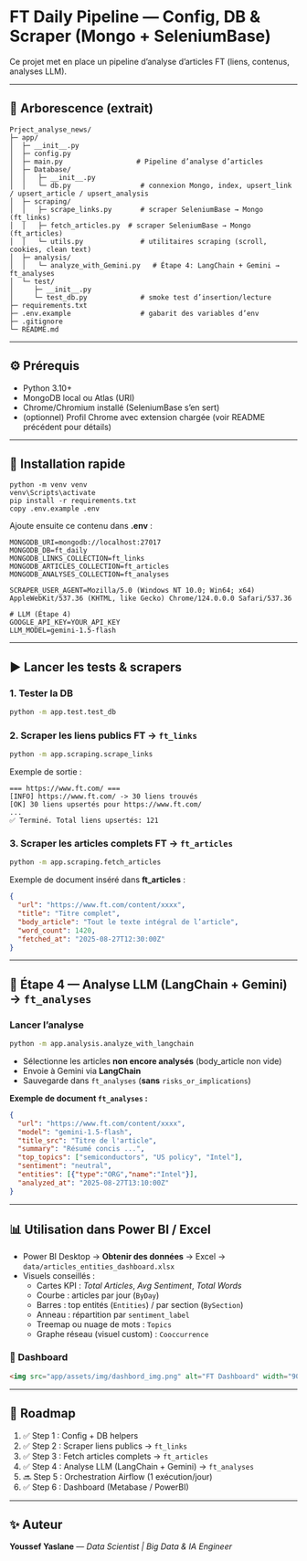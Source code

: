# FT Daily Pipeline — Config, DB & Scraper (Mongo + SeleniumBase)

Ce projet met en place un pipeline d’analyse d’articles FT (liens, contenus, analyses LLM). 

---

## 📂 Arborescence (extrait)
```
Prject_analyse_news/
├─ app/
│  ├─ __init__.py
│  ├─ config.py 
│  ├─ main.py                  # Pipeline d’analyse d’articles
│  ├─ Database/
│  │   ├─ __init__.py
│  │   └─ db.py                 # connexion Mongo, index, upsert_link / upsert_article / upsert_analysis
│  ├─ scraping/
│  │   ├─ scrape_links.py       # scraper SeleniumBase → Mongo (ft_links)
│  │   ├─ fetch_articles.py  # scraper SeleniumBase → Mongo (ft_articles)
│  │   └─ utils.py              # utilitaires scraping (scroll, cookies, clean text)
│  ├─ analysis/
│  │   └─ analyze_with_Gemini.py   # Étape 4: LangChain + Gemini → ft_analyses
│  └─ test/
│     ├─ __init__.py
│     └─ test_db.py             # smoke test d’insertion/lecture
├─ requirements.txt
├─ .env.example                 # gabarit des variables d’env
├─ .gitignore
└─ README.md
```

---

## ⚙️ Prérequis
- Python 3.10+
- MongoDB local ou Atlas (URI)
- Chrome/Chromium installé (SeleniumBase s’en sert)
- (optionnel) Profil Chrome avec extension chargée (voir README précédent pour détails)

---

## 🚀 Installation rapide 
```
python -m venv venv
venv\Scripts\activate
pip install -r requirements.txt
copy .env.example .env
```

Ajoute ensuite ce contenu dans **.env** :
```env
MONGODB_URI=mongodb://localhost:27017
MONGODB_DB=ft_daily
MONGODB_LINKS_COLLECTION=ft_links
MONGODB_ARTICLES_COLLECTION=ft_articles
MONGODB_ANALYSES_COLLECTION=ft_analyses

SCRAPER_USER_AGENT=Mozilla/5.0 (Windows NT 10.0; Win64; x64) AppleWebKit/537.36 (KHTML, like Gecko) Chrome/124.0.0.0 Safari/537.36

# LLM (Étape 4)
GOOGLE_API_KEY=YOUR_API_KEY
LLM_MODEL=gemini-1.5-flash
```

---

## ▶️ Lancer les tests & scrapers

### 1. Tester la DB
```bash
python -m app.test.test_db
```

### 2. Scraper les liens publics FT → `ft_links`
```bash
python -m app.scraping.scrape_links
```
Exemple de sortie :
```
=== https://www.ft.com/ ===
[INFO] https://www.ft.com/ -> 30 liens trouvés
[OK] 30 liens upsertés pour https://www.ft.com/
...
✅ Terminé. Total liens upsertés: 121
```

### 3. Scraper les articles complets FT → `ft_articles`
```bash
python -m app.scraping.fetch_articles
```
Exemple de document inséré dans **ft_articles** :
```json
{
  "url": "https://www.ft.com/content/xxxx",
  "title": "Titre complet",
  "body_article": "Tout le texte intégral de l’article",
  "word_count": 1420,
  "fetched_at": "2025-08-27T12:30:00Z"
}
```

---

## 🔎 Étape 4 — Analyse LLM (LangChain + Gemini) → `ft_analyses`

### Lancer l’analyse
```bash
python -m app.analysis.analyze_with_langchain
```
- Sélectionne les articles **non encore analysés** (body_article non vide)
- Envoie à Gemini via **LangChain**
- Sauvegarde dans `ft_analyses` (**sans** `risks_or_implications`)

**Exemple de document `ft_analyses` :**
```json
{
  "url": "https://www.ft.com/content/xxxx",
  "model": "gemini-1.5-flash",
  "title_src": "Titre de l'article",
  "summary": "Résumé concis ...",
  "top_topics": ["semiconductors", "US policy", "Intel"],
  "sentiment": "neutral",
  "entities": [{"type":"ORG","name":"Intel"}],
  "analyzed_at": "2025-08-27T13:10:00Z"
}
```
---
## 📊 Utilisation dans Power BI / Excel

- Power BI Desktop → **Obtenir des données** → Excel → `data/articles_entities_dashboard.xlsx`
- Visuels conseillés :
  - Cartes KPI : *Total Articles*, *Avg Sentiment*, *Total Words*
  - Courbe : articles par jour (`ByDay`)
  - Barres : top entités (`Entities`) / par section (`BySection`)
  - Anneau : répartition par `sentiment_label`
  - Treemap ou nuage de mots : `Topics`
  - Graphe réseau (visuel custom) : `Cooccurrence`

### 📸 Dashboard
  ```markdown
<img src="app/assets/img/dashbord_img.png" alt="FT Dashboard" width="900"/>
```


---
## 📌 Roadmap
1. ✅ Step 1 : Config + DB helpers  
2. ✅ Step 2 : Scraper liens publics → `ft_links`  
3. ✅ Step 3 : Fetch articles complets → `ft_articles`  
4. ✅ Step 4 : Analyse LLM (LangChain + Gemini) → `ft_analyses`  
5. 🔜 Step 5 : Orchestration Airflow (1 exécution/jour)  
6. ✅ Step 6 : Dashboard (Metabase / PowerBI)

---

## ✨ Auteur
**Youssef Yaslane** — *Data Scientist | Big Data & IA Engineer*
